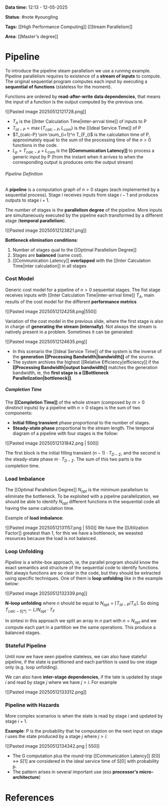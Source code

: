 **Data time:** 12:13 - 12-05-2025

**Status**: #note #youngling 

**Tags:** [[High Performance Computing]] [[Stream Parallelism]]

**Area**: [[Master's degree]]
# Pipeline

To introduce the pipeline steam parallelism we use a running example. Pipeline parallelism requires to existence of a **stream of inputs** to compute. The original sequential program computes each input by executing a **sequential of functions** (stateless for the moment).

Functions are ordered by **read-after-write data dependencies**, that means the input of a function is the output computed by the previous one.

![[Pasted image 20250512121728.png]]
- $T_A$ is the [[Inter Calculation Time|inter-arrval time]] of inputs to P
- $T_{id-P} = \max\{T_{calc-P},L_{com}\}$ is the [[Ideal Service Time]] of P
- $T_{calc-P} \sim \sum_{i=1}^n T_{F_i}$ is the calculation time of P, approximately equal to the sum of the processing time of the $n>0$ functions in the code.
- $L_p = T_{calc-P} + L_{com}$ is the **[[Communication Latency]]** to process a generic input by P (from the instant when it arrives to when the corresponding output is produces onto the output stream)

###### Pipeline Definition
A **pipeline** is a computation graph of $n>0$ stages (each implemented by a sequential process). Stage i receives inputs from stage $i-1$ and produces outputs to stage $i+1$.

The number of stages is the **parallelism degree** of the pipeline. More inputs are simultaneously executed by the pipeline each transformed by a different stage (**temporal parallelism**).

![[Pasted image 20250512123821.png]]

**Bottleneck elimination conditions**:
1. Number of stages qual to the [[Optimal Parallelism Degree]]
2. Stages are **balanced** (same cost).
3. [[Communication Latency]] **overlapped** with the [[Inter Calculation Time|inter calculation]] in all stages
### Cost Model
Generic cost model for a pipeline of $n>0$ sequential stages. The fist stage receives inputs with [[Inter Calculation Time|inter-arrival time]] $T_A$, main results of the cost model for the different **performance metrics**

![[Pasted image 20250512124258.png|550]]

Variation of the cost model in the previous slide, where the first stage is also in charge of **generating the stream (internally)**. Not always the stream is natively present in a problem. Sometimes it can be generated:

![[Pasted image 20250512124635.png]]

- In this scenario the [[Ideal Service Time]] of the system is the inverse of the **generation [[Processing Bandwidth|bandwidth]]** of the source.
- The system archives the highest [[Relative Efficiency|efficiency]] if the **[[Processing Bandwidth|output bandwidth]]** matches the generation bandwidth, ie, the **first stage is a [[Bottleneck Parallelization|bottleneck]]**.
##### Completion Time
The **[[Completion Time]]** of the whole stream (composed by $m>0$ dinstinct inputs) by a pipeline with $n>0$ stages is the sum of two components:

- **Initial filling transient** phase proportional to the number of stages.
- **Steady-state phase** proportional to the stream length.
The temporal diagram of a pipeline with four stages is the follow:

![[Pasted image 20250512131842.png | 500]]

The first block is the initial filling transient $(n-1)\cdot T_{D-\Sigma}$, and the second is the steady-state phase $m \cdot T_{D-\Sigma}$. The sum of this two parts is the completion time.

### Load Imbalance
The [[Optimal Parallelism Degree]] $N_{opt}$ is the minimum parallelism to eliminate the bottleneck. To be exploited with a pipeline parallelization, we should be able to identify $N_{opt}$ different functions in the sequential code all having the same calculation time.

Example of **load imbalance**:

![[Pasted image 20250512131157.png | 550]]
We have the [[Utilization Factor]] greatest than 1, for this we have a bottleneck, we weasted resources because the load is not balanced.

### Loop Unfolding
Pipeline is a white-box approach, ie, the parallel program should know the exact semantics and structure
of the sequential code to identify functions. Not always functions are so clear in the code, but they should be extracted using specific techniques. One of them is **loop unfolding** like in the example below:

![[Pasted image 20250512132339.png]]

**N-loop unfolding** where $n$ should be equal to $N_{opt} = \lceil T_{id-P}/T_A\rceil$. So doing $T_{calc-S[*]} \sim L/N_{opt} \cdot T_F$

In sintesi in this approach we split an array in $n$ part with $n = N_{opt}$ and we compute each part in a partition we the same operations. This produce a balanced stages.

### Stateful Pipeline
Until now we have seen pipeline stateless, we can also have stateful pipeline, if the state is partitioned and each partition is used bu one stage only (e.g. loop unfolding).

We can also have **inter-stage dependencies**, if the tate is updated by stage $i$ and read by stage $j$ where we have  $j > i$. For example

![[Pasted image 20250512133312.png]]

### Pipeline with Hazards
More complex scenarios is when the state is read by stage $i$ and updated by stage $i+1$. 

**Example**: P is the probability that he computation on the next input on stage $i$ uses the state produced by a stage $j$ where $j > i$:

![[Pasted image 20250512134342.png | 550]]

- The G computation plus the round-trip [[Communication Latency]] $S[0]$ <-> $S[1]$ are considered in the ideal service time of S[0] with probability p.
- The pattern arises in several important use (ess **processor's micro-architecture**)
# References